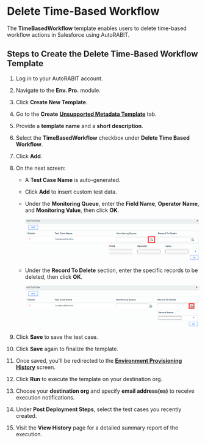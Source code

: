 # Delete Time-Based Workflow

The **TimeBasedWorkflow** template enables users to delete time-based workflow actions in Salesforce using AutoRABIT.

## Steps to Create the Delete Time-Based Workflow Template

1. Log in to your AutoRABIT account.
2. Navigate to the **Env. Pro.** module.
3. Click **Create New Template**.
4. Go to the **Create** [**Unsupported Metadata Template**](./) tab.
5. Provide a **template name** and a **short description**.
6. Select the **TimeBasedWorkflow** checkbox under **Delete Time Based Workflow**.
7. Click **Add**.

8. On the next screen:
   - A **Test Case Name** is auto-generated.
   - Click **Add** to insert custom test data.
   - Under the **Monitoring Queue**, enter the **Field Name**, **Operator Name**, and **Monitoring Value**, then click **OK**.

     ![Monitoring Queue](../../../../../.gitbook/assets/image%20(62).png)

   - Under the **Record To Delete** section, enter the specific records to be deleted, then click **OK**.

     ![Record To Delete](../../../../../.gitbook/assets/image%20(63).png)

9. Click **Save** to save the test case.
10. Click **Save** again to finalize the template.

11. Once saved, you'll be redirected to the [**Environment Provisioning History**](https://knowledgebase.autorabit.com/docs/environment-provisioning) screen.
12. Click **Run** to execute the template on your destination org.
13. Choose your **destination org** and specify **email address(es)** to receive execution notifications.
14. Under **Post Deployment Steps**, select the test cases you recently created.
15. Visit the **View History** page for a detailed summary report of the execution.
